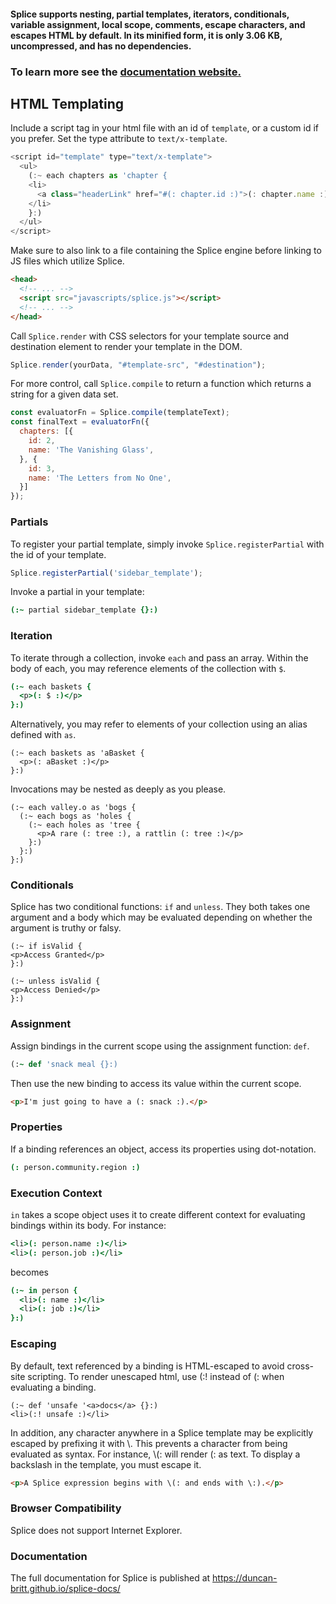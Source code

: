 #### Splice supports nesting, partial templates, iterators, conditionals, variable assignment, local scope, comments, escape characters, and escapes HTML by default. In its minified form, it is only 3.06 KB, uncompressed, and has no dependencies.

### To learn more see the [documentation website.](https://duncan-britt.github.io/splice-docs/#language_guide)

## HTML Templating

Include a script tag in your html file with an id of `template`, or a custom id if you prefer. Set the type attribute to `text/x-template`.

```javascript
<script id="template" type="text/x-template">
  <ul>
    (:~ each chapters as 'chapter {
    <li>
      <a class="headerLink" href="#(: chapter.id :)">(: chapter.name :)</a>
    </li>
    }:)
  </ul>
</script>
```

Make sure to also link to a file containing the Splice engine before linking to JS files which utilize Splice.

```html
<head>
  <!-- ... -->
  <script src="javascripts/splice.js"></script>
  <!-- ... -->
</head>
```

Call `Splice.render` with CSS selectors for your template source and destination element to render your template in the DOM.

```javascript
Splice.render(yourData, "#template-src", "#destination");
```

For more control, call `Splice.compile` to return a function which returns a string for a given data set.

```javascript
const evaluatorFn = Splice.compile(templateText);
const finalText = evaluatorFn({
  chapters: [{
    id: 2,
    name: 'The Vanishing Glass',
  }, {
    id: 3,
    name: 'The Letters from No One',
  }]
});
```

### Partials

To register your partial template, simply invoke `Splice.registerPartial` with the id of your template.

```javascript
Splice.registerPartial('sidebar_template');
```

Invoke a partial in your template:

```coffeescript
(:~ partial sidebar_template {}:)
```

### Iteration

To iterate through a collection, invoke `each` and pass an array. Within the body of each, you may reference elements of the collection with `$`.

```coffeescript
(:~ each baskets {
  <p>(: $ :)</p>
}:)
```
Alternatively, you may refer to elements of your collection using an alias defined with `as`.

```
(:~ each baskets as 'aBasket {
  <p>(: aBasket :)</p>
}:)
```

Invocations may be nested as deeply as you please.

```
(:~ each valley.o as 'bogs {
  (:~ each bogs as 'holes {
    (:~ each holes as 'tree {
      <p>A rare (: tree :), a rattlin (: tree :)</p>
    }:)
  }:)
}:)
```

### Conditionals

Splice has two conditional functions: `if` and `unless`. They both takes one argument and a body which may be evaluated depending on whether the argument is truthy or falsy.

```
(:~ if isValid {
<p>Access Granted</p>
}:)

(:~ unless isValid {
<p>Access Denied</p>
}:)
```

### Assignment

Assign bindings in the current scope using the assignment function: `def`.

```ruby
(:~ def 'snack meal {}:)
```

Then use the new binding to access its value within the current scope.

```html
<p>I'm just going to have a (: snack :).</p>
```

### Properties

If a binding references an object, access its properties using dot-notation.

```coffeescript
(: person.community.region :)
```

### Execution Context

`in` takes a scope object uses it to create different context for evaluating bindings within its body. For instance:

```coffeescript
<li>(: person.name :)</li>
<li>(: person.job :)</li>
```

becomes

```coffeescript
(:~ in person {
  <li>(: name :)</li>
  <li>(: job :)</li>
}:)
```

### Escaping

By default, text referenced by a binding is HTML-escaped to avoid cross-site scripting. To render unescaped html, use (:! instead of (: when evaluating a binding.

```
(:~ def 'unsafe '<a>docs</a> {}:)
<li>(:! unsafe :)</li>
```

In addition, any character anywhere in a Splice template may be explicitly escaped by prefixing it with \\. This prevents a character from being evaluated as syntax. For instance, \\(: will render (: as text. To display a backslash in the template, you must escape it.

```html
<p>A Splice expression begins with \(: and ends with \:).</p>
```

### Browser Compatibility

Splice does not support Internet Explorer.


### Documentation
The full documentation for Splice is published at https://duncan-britt.github.io/splice-docs/
